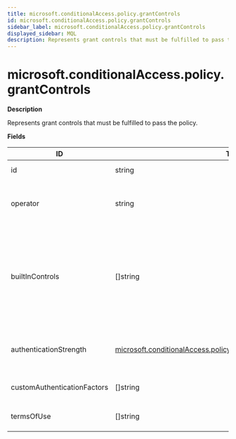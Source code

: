 ```yaml
---
title: microsoft.conditionalAccess.policy.grantControls
id: microsoft.conditionalAccess.policy.grantControls
sidebar_label: microsoft.conditionalAccess.policy.grantControls
displayed_sidebar: MQL
description: Represents grant controls that must be fulfilled to pass the policy.
---
```


# microsoft.conditionalAccess.policy.grantControls

**Description**

Represents grant controls that must be fulfilled to pass the policy.

**Fields**

| ID                          | TYPE                                                                                                                                                  | DESCRIPTION                                                                                                                                                                                                  |
| --------------------------- | ----------------------------------------------------------------------------------------------------------------------------------------------------- | ------------------------------------------------------------------------------------------------------------------------------------------------------------------------------------------------------------ |
| id                          | string                                                                                                                                                | Internal ID based on policy ID                                                                                                                                                                               |
| operator                    | string                                                                                                                                                | Defines the relationship of the grant controls. Possible values: AND, OR.                                                                                                                                    |
| builtInControls             | &#91;&#93;string                                                                                                                                      | List of values of built-in controls required by the policy. Possible values: block, mfa, compliantDevice, domainJoinedDevice, approvedApplication, compliantApplication, passwordChange, unknownFutureValue. |
| authenticationStrength      | [microsoft.conditionalAccess.policy.grantControls.authenticationStrength](microsoft.conditionalaccess.policy.grantcontrols.authenticationstrength.md) | The authentication strength required by the conditional access policy (Optional)                                                                                                                             |
| customAuthenticationFactors | &#91;&#93;string                                                                                                                                      | List of custom controls IDs required by the policy                                                                                                                                                           |
| termsOfUse                  | &#91;&#93;string                                                                                                                                      | List of terms of use IDs required by the policy                                                                                                                                                              |
